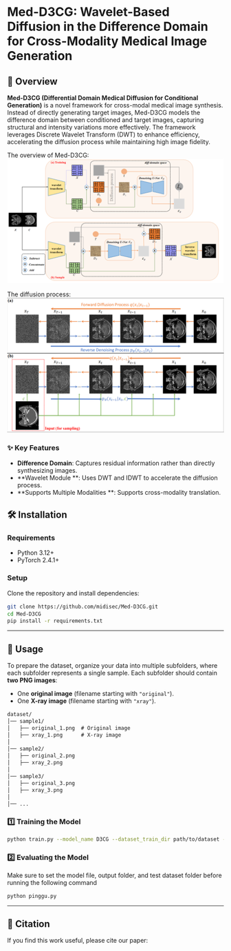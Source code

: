 # Med-D3CG: Wavelet-Based Diffusion in the Difference Domain for Cross-Modality Medical Image Generation
## 📌 Overview
**Med-D3CG (Differential Domain Medical Diffusion for Conditional Generation)** is a novel framework for cross-modal medical image synthesis. Instead of directly generating target images, Med-D3CG models the difference domain between conditioned and target images, capturing structural and intensity variations more effectively. The framework leverages Discrete Wavelet Transform (DWT) to enhance efficiency, accelerating the diffusion process while maintaining high image fidelity.

The overview of Med-D3CG:
![overview](static/images/overview.png)

The diffusion process:
![overview](static/images/process.png)

### ✨ Key Features
- **Difference Domain**: Captures residual information rather than directly synthesizing images.
- **Wavelet Module  **: Uses DWT and IDWT to accelerate the diffusion process.
- **Supports Multiple Modalities  **: Supports cross-modality translation.

  

## 🛠️ Installation
### Requirements
- Python 3.12+
- PyTorch 2.4.1+

### Setup
Clone the repository and install dependencies:
```bash
git clone https://github.com/midisec/Med-D3CG.git
cd Med-D3CG
pip install -r requirements.txt
```

---

## 🚀 Usage
To prepare the dataset, organize your data into multiple subfolders, where each subfolder represents a single sample. Each subfolder should contain **two PNG images**:

- One **original image** (filename starting with `"original"`).
- One **X-ray image** (filename starting with `"xray"`).

```
dataset/
│── sample1/
│   ├── original_1.png  # Original image
│   ├── xray_1.png      # X-ray image
│
│── sample2/
│   ├── original_2.png
│   ├── xray_2.png
│
│── sample3/
│   ├── original_3.png
│   ├── xray_3.png
│
│── ...
```

### 1️⃣ Training the Model

```bash
python train.py --model_name D3CG --dataset_train_dir path/to/dataset --dataset_val_dir path/to/dataset --n_epochs 2000 --batch_size 2
```

### 2️⃣ Evaluating the Model

Make sure to set the model file, output folder, and test dataset folder before running the following command

```bash
python pinggu.py
```

---


## 📜 Citation
If you find this work useful, please cite our paper:
```

```